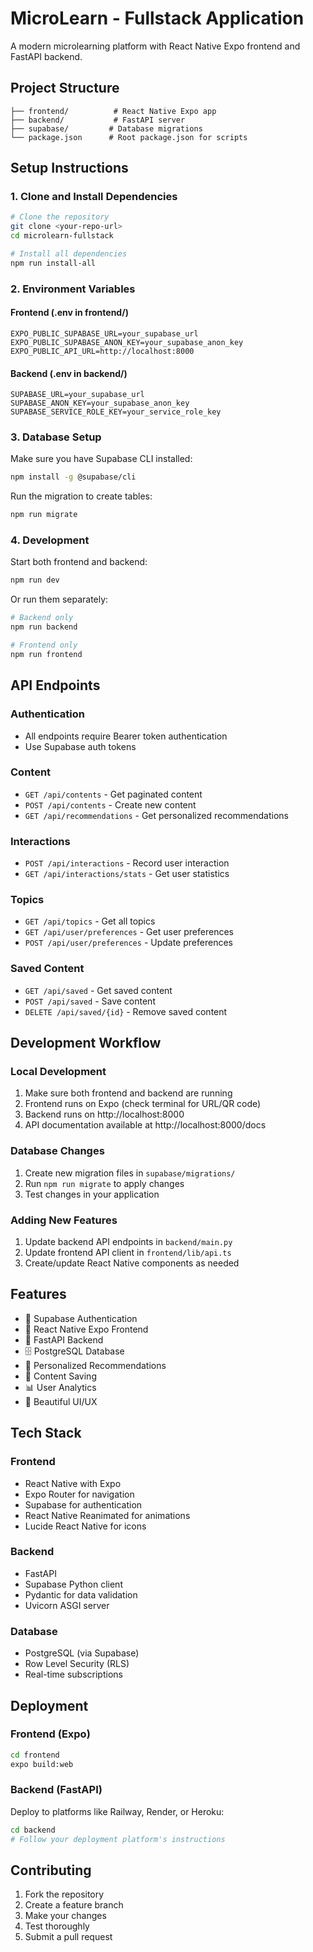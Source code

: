 # MicroLearn - Fullstack Application

A modern microlearning platform with React Native Expo frontend and FastAPI backend.

## Project Structure

```
├── frontend/          # React Native Expo app
├── backend/           # FastAPI server
├── supabase/         # Database migrations
└── package.json      # Root package.json for scripts
```

## Setup Instructions

### 1. Clone and Install Dependencies

```bash
# Clone the repository
git clone <your-repo-url>
cd microlearn-fullstack

# Install all dependencies
npm run install-all
```

### 2. Environment Variables

#### Frontend (.env in frontend/)
```
EXPO_PUBLIC_SUPABASE_URL=your_supabase_url
EXPO_PUBLIC_SUPABASE_ANON_KEY=your_supabase_anon_key
EXPO_PUBLIC_API_URL=http://localhost:8000
```

#### Backend (.env in backend/)
```
SUPABASE_URL=your_supabase_url
SUPABASE_ANON_KEY=your_supabase_anon_key
SUPABASE_SERVICE_ROLE_KEY=your_service_role_key
```

### 3. Database Setup

Make sure you have Supabase CLI installed:
```bash
npm install -g @supabase/cli
```

Run the migration to create tables:
```bash
npm run migrate
```

### 4. Development

Start both frontend and backend:
```bash
npm run dev
```

Or run them separately:
```bash
# Backend only
npm run backend

# Frontend only
npm run frontend
```

## API Endpoints

### Authentication
- All endpoints require Bearer token authentication
- Use Supabase auth tokens

### Content
- `GET /api/contents` - Get paginated content
- `POST /api/contents` - Create new content
- `GET /api/recommendations` - Get personalized recommendations

### Interactions
- `POST /api/interactions` - Record user interaction
- `GET /api/interactions/stats` - Get user statistics

### Topics
- `GET /api/topics` - Get all topics
- `GET /api/user/preferences` - Get user preferences
- `POST /api/user/preferences` - Update preferences

### Saved Content
- `GET /api/saved` - Get saved content
- `POST /api/saved` - Save content
- `DELETE /api/saved/{id}` - Remove saved content

## Development Workflow

### Local Development
1. Make sure both frontend and backend are running
2. Frontend runs on Expo (check terminal for URL/QR code)
3. Backend runs on http://localhost:8000
4. API documentation available at http://localhost:8000/docs

### Database Changes
1. Create new migration files in `supabase/migrations/`
2. Run `npm run migrate` to apply changes
3. Test changes in your application

### Adding New Features
1. Update backend API endpoints in `backend/main.py`
2. Update frontend API client in `frontend/lib/api.ts`
3. Create/update React Native components as needed

## Features

- 🔐 Supabase Authentication
- 📱 React Native Expo Frontend
- 🚀 FastAPI Backend
- 🗄️ PostgreSQL Database
- 🎯 Personalized Recommendations
- 💾 Content Saving
- 📊 User Analytics
- 🎨 Beautiful UI/UX

## Tech Stack

### Frontend
- React Native with Expo
- Expo Router for navigation
- Supabase for authentication
- React Native Reanimated for animations
- Lucide React Native for icons

### Backend
- FastAPI
- Supabase Python client
- Pydantic for data validation
- Uvicorn ASGI server

### Database
- PostgreSQL (via Supabase)
- Row Level Security (RLS)
- Real-time subscriptions

## Deployment

### Frontend (Expo)
```bash
cd frontend
expo build:web
```

### Backend (FastAPI)
Deploy to platforms like Railway, Render, or Heroku:
```bash
cd backend
# Follow your deployment platform's instructions
```

## Contributing

1. Fork the repository
2. Create a feature branch
3. Make your changes
4. Test thoroughly
5. Submit a pull request